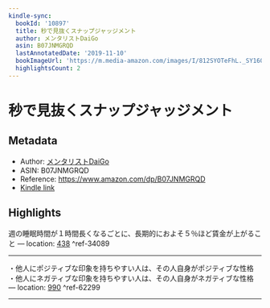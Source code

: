 ```yaml
---
kindle-sync:
  bookId: '10897'
  title: 秒で見抜くスナップジャッジメント
  author: メンタリストDaiGo
  asin: B07JNMGRQD
  lastAnnotatedDate: '2019-11-10'
  bookImageUrl: 'https://m.media-amazon.com/images/I/812SYOTeFhL._SY160.jpg'
  highlightsCount: 2
---
```

# 秒で見抜くスナップジャッジメント
## Metadata
* Author: [メンタリストDaiGo](https://www.amazon.comundefined)
* ASIN: B07JNMGRQD
* Reference: https://www.amazon.com/dp/B07JNMGRQD
* [Kindle link](kindle://book?action=open&asin=B07JNMGRQD)

## Highlights
週の睡眠時間が１時間長くなるごとに、長期的におよそ５％ほど賃金が上がること — location: [438](kindle://book?action=open&asin=B07JNMGRQD&location=438) ^ref-34089

---
・他人にポジティブな印象を持ちやすい人は、その人自身がポジティブな性格 ・他人にネガティブな印象を持ちやすい人は、その人自身がネガティブな性格 — location: [990](kindle://book?action=open&asin=B07JNMGRQD&location=990) ^ref-62299

---
